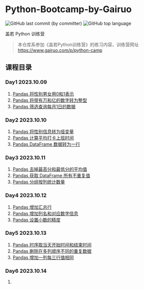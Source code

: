 # Python-Bootcamp-by-Gairuo

![GitHub last commit (by committer)](https://img.shields.io/github/last-commit/elliottxie/Python-Bootcamp-by-Gairuo) ![GitHub top language](https://img.shields.io/github/languages/top/elliottxie/Python-Bootcamp-by-Gairuo)


盖若 Python 训练营

> 本仓库系参加《盖若Python训练营》的练习内容，训练营网址 https://www.gairuo.com/p/python-camp

## 课程目录
### Day1 2023.10.09
1. [Pandas 将性别男女用0和1表示](/Day1/Day1_01.ipynb)
2. [Pandas 将带有万和亿的数字转为整型](/Day1/Day1_02.ipynb)
3. [Pandas 筛选查询每月1日的数据](/Day1/Day1_03.ipynb)

### Day2 2023.10.10
1. [Pandas 将性别信息转为哑变量](/Day2/Day2_01.ipynb)
2. [Pandas 计算平均打卡上班时间](/Day2/Day2_02.ipynb)
3. [Pandas DataFrame 数据转为一行](/Day2/Day2_03.ipynb)

### Day3 2023.10.11
1. [Pandas 去掉最高分和最低分的平均值](/Day3/Day3_01.ipynb)
2. [Pandas 获取 DataFrame 所有不重复值](/Day3/Day3_02.ipynb)
3. [Pandas 分组按列统计数量](/Day3/Day3_03.ipynb)

### Day4 2023.10.12
1. [Pandas 增加汇总行](/Day4/Day4_01.ipynb)
2. [Pandas 增加列名和对应数字信息](/Day4/Day4_02.ipynb)
3. [Pandas 设置小数的精度](/Day4/Day4_03.ipynb)

### Day5 2023.10.13
1. [Pandas 时序取当天开始时间和结束时间](/Day5/Day5_01.ipynb)
2. [Pandas 删除在多列顺序不同的重复数据](/Day5/Day5_02.ipynb)
3. [Pandas 增加一列每三行值相同](/Day5/Day5_03.ipynb)

### Day6 2023.10.14
1. 